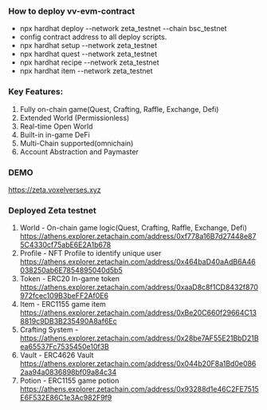 ### How to deploy vv-evm-contract
* npx hardhat deploy --network zeta_testnet --chain bsc_testnet
* config contract address to all deploy scripts.
* npx hardhat setup --network zeta_testnet
* npx hardhat quest --network zeta_testnet
* npx hardhat recipe --network zeta_testnet
* npx hardhat item --network zeta_testnet

### Key Features:
1. Fully on-chain game(Quest, Crafting, Raffle, Exchange, Defi)
2. Extended World (Permissionless)
3. Real-time Open World
4. Built-in in-game DeFi
5. Multi-Chain supported(omnichain)
6. Account Abstraction and Paymaster

### DEMO
https://zeta.voxelverses.xyz

### Deployed Zeta testnet
1. World - On-chain game logic(Quest, Crafting, Raffle, Exchange, Defi) https://athens.explorer.zetachain.com/address/0xf778a16B7d27448e875C4330cf75abE6E2A1b678 
2. Profile - NFT Profile to identify unique user https://athens.explorer.zetachain.com/address/0x464baD40aAdB6A46038250ab6E7854895040d5b5
3. Token - ERC20 In-game token https://athens.explorer.zetachain.com/address/0xaaD8c8f1CD8432f870972fcec109B3beFF2Af0E6
4. Item - ERC1155 game item https://athens.explorer.zetachain.com/address/0xBe20C660f29664C138819c9DB3B235490A8af6Ec
5. Crafting System - https://athens.explorer.zetachain.com/address/0x28be7AF55E21BbD21Bea65537Fc7535450e10f3B
6. Vault - ERC4626 Vault https://athens.explorer.zetachain.com/address/0x044b20F8a1Bd0e0862aa94a0836898bf09a84c34
7. Potion - ERC1155 game potion https://athens.explorer.zetachain.com/address/0x93288d1e46C2FE7515E6F532E86C1e3Ac982F9f9